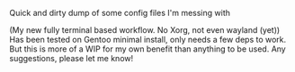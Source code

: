Quick and dirty dump of some config files I'm messing with

(My new fully terminal based workflow. No Xorg, not even wayland (yet))
Has been tested on Gentoo minimal install, only needs a few deps to work. But this is more of a WIP for my own benefit than anything to be used. Any suggestions, please let me know!
